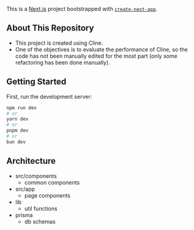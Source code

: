 This is a [Next.js](https://nextjs.org) project bootstrapped with [`create-next-app`](https://nextjs.org/docs/app/api-reference/cli/create-next-app).

## About This Repository

- This project is created using Cline.
- One of the objectives is to evaluate the performance of Cline, so the code has not been manually edited for the most part (only some refactoring has been done manually).

## Getting Started

First, run the development server:

```bash
npm run dev
# or
yarn dev
# or
pnpm dev
# or
bun dev
```

## Architecture

- src/components
  - common components
- src/app
  - page components
- lib
  - util functions
- prisma
  - db schemas
